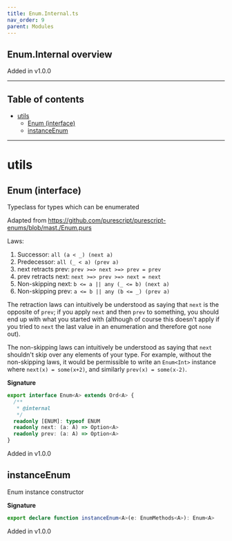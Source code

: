 ```yaml
---
title: Enum.Internal.ts
nav_order: 9
parent: Modules
---
```


## Enum.Internal overview

Added in v1.0.0

---

<h2 class="text-delta">Table of contents</h2>

- [utils](#utils)
  - [Enum (interface)](#enum-interface)
  - [instanceEnum](#instanceenum)

---

# utils

## Enum (interface)

Typeclass for types which can be enumerated

Adapted from https://github.com/purescript/purescript-enums/blob/mast./Enum.purs

Laws:

1.  Successor: `all (a < _) (next a)`
2.  Predecessor: `all (_ < a) (prev a)`
3.  next retracts prev: `prev >=> next >=> prev = prev`
4.  prev retracts next: `next >=> prev >=> next = next`
5.  Non-skipping next: `b <= a || any (_ <= b) (next a)`
6.  Non-skipping prev: `a <= b || any (b <= _) (prev a)`

The retraction laws can intuitively be understood as saying that `next` is the
opposite of `prev`; if you apply `next` and then `prev` to something, you should
end up with what you started with (although of course this doesn't apply if
you tried to `next` the last value in an enumeration and therefore got `none`
out).

The non-skipping laws can intuitively be understood as saying that `next`
shouldn't skip over any elements of your type. For example, without the
non-skipping laws, it would be permissible to write an `Enum<Int>` instance
where `next(x) = some(x+2)`, and similarly `prev(x) = some(x-2)`.

**Signature**

```ts
export interface Enum<A> extends Ord<A> {
  /**
   * @internal
   */
  readonly [ENUM]: typeof ENUM
  readonly next: (a: A) => Option<A>
  readonly prev: (a: A) => Option<A>
}
```

Added in v1.0.0

## instanceEnum

Enum instance constructor

**Signature**

```ts
export declare function instanceEnum<A>(e: EnumMethods<A>): Enum<A>
```

Added in v1.0.0
